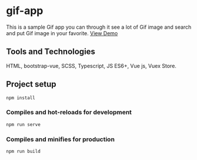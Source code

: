 # gif-app

This is a sample Gif app you can through it see a lot of Gif image and search and put Gif image in your favorite. <a href="https://m7mdsami.github.io/gif/">View Demo</a>



## Tools and Technologies

HTML, bootstrap-vue, SCSS, Typescript, JS ES6+, Vue js, Vuex Store.

## Project setup
```
npm install
```

### Compiles and hot-reloads for development
```
npm run serve
```

### Compiles and minifies for production
```
npm run build
```
